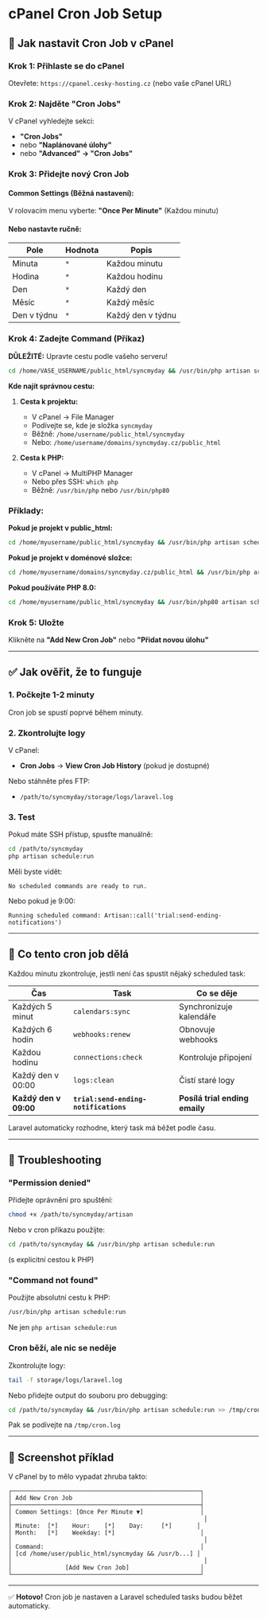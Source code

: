 # cPanel Cron Job Setup

## 📅 Jak nastavit Cron Job v cPanel

### Krok 1: Přihlaste se do cPanel

Otevřete: `https://cpanel.cesky-hosting.cz` (nebo vaše cPanel URL)

### Krok 2: Najděte "Cron Jobs"

V cPanel vyhledejte sekci:

- **"Cron Jobs"**
- nebo **"Naplánované úlohy"**
- nebo **"Advanced" → "Cron Jobs"**

### Krok 3: Přidejte nový Cron Job

#### Common Settings (Běžná nastavení):

V rolovacím menu vyberte: **"Once Per Minute"** (Každou minutu)

#### Nebo nastavte ručně:

| Pole        | Hodnota | Popis             |
| ----------- | ------- | ----------------- |
| Minuta      | `*`     | Každou minutu     |
| Hodina      | `*`     | Každou hodinu     |
| Den         | `*`     | Každý den         |
| Měsíc       | `*`     | Každý měsíc       |
| Den v týdnu | `*`     | Každý den v týdnu |

### Krok 4: Zadejte Command (Příkaz)

**DŮLEŽITÉ:** Upravte cestu podle vašeho serveru!

```bash
cd /home/VASE_USERNAME/public_html/syncmyday && /usr/bin/php artisan schedule:run >> /dev/null 2>&1
```

**Kde najít správnou cestu:**

1. **Cesta k projektu:**

   - V cPanel → File Manager
   - Podívejte se, kde je složka `syncmyday`
   - Běžně: `/home/username/public_html/syncmyday`
   - Nebo: `/home/username/domains/syncmyday.cz/public_html`

2. **Cesta k PHP:**
   - V cPanel → MultiPHP Manager
   - Nebo přes SSH: `which php`
   - Běžně: `/usr/bin/php` nebo `/usr/bin/php80`

### Příklady:

**Pokud je projekt v public_html:**

```bash
cd /home/myusername/public_html/syncmyday && /usr/bin/php artisan schedule:run >> /dev/null 2>&1
```

**Pokud je projekt v doménové složce:**

```bash
cd /home/myusername/domains/syncmyday.cz/public_html && /usr/bin/php artisan schedule:run >> /dev/null 2>&1
```

**Pokud používáte PHP 8.0:**

```bash
cd /home/myusername/public_html/syncmyday && /usr/bin/php80 artisan schedule:run >> /dev/null 2>&1
```

### Krok 5: Uložte

Klikněte na **"Add New Cron Job"** nebo **"Přidat novou úlohu"**

---

## ✅ Jak ověřit, že to funguje

### 1. Počkejte 1-2 minuty

Cron job se spustí poprvé během minuty.

### 2. Zkontrolujte logy

V cPanel:

- **Cron Jobs** → **View Cron Job History** (pokud je dostupné)

Nebo stáhněte přes FTP:

- `/path/to/syncmyday/storage/logs/laravel.log`

### 3. Test

Pokud máte SSH přístup, spusťte manuálně:

```bash
cd /path/to/syncmyday
php artisan schedule:run
```

Měli byste vidět:

```
No scheduled commands are ready to run.
```

Nebo pokud je 9:00:

```
Running scheduled command: Artisan::call('trial:send-ending-notifications')
```

---

## 🎯 Co tento cron job dělá

Každou minutu zkontroluje, jestli není čas spustit nějaký scheduled task:

| Čas                   | Task                                  | Co se děje                     |
| --------------------- | ------------------------------------- | ------------------------------ |
| Každých 5 minut       | `calendars:sync`                      | Synchronizuje kalendáře        |
| Každých 6 hodin       | `webhooks:renew`                      | Obnovuje webhooks              |
| Každou hodinu         | `connections:check`                   | Kontroluje připojení           |
| Každý den v 00:00     | `logs:clean`                          | Čistí staré logy               |
| **Každý den v 09:00** | **`trial:send-ending-notifications`** | **Posílá trial ending emaily** |

Laravel automaticky rozhodne, který task má běžet podle času.

---

## 🔧 Troubleshooting

### "Permission denied"

Přidejte oprávnění pro spuštění:

```bash
chmod +x /path/to/syncmyday/artisan
```

Nebo v cron příkazu použijte:

```bash
cd /path/to/syncmyday && /usr/bin/php artisan schedule:run
```

(s explicitní cestou k PHP)

### "Command not found"

Použijte absolutní cestu k PHP:

```bash
/usr/bin/php artisan schedule:run
```

Ne jen `php artisan schedule:run`

### Cron běží, ale nic se neděje

Zkontrolujte logy:

```bash
tail -f storage/logs/laravel.log
```

Nebo přidejte output do souboru pro debugging:

```bash
cd /path/to/syncmyday && /usr/bin/php artisan schedule:run >> /tmp/cron.log 2>&1
```

Pak se podívejte na `/tmp/cron.log`

---

## 📸 Screenshot příklad

V cPanel by to mělo vypadat zhruba takto:

```
┌─────────────────────────────────────────────────────┐
│ Add New Cron Job                                    │
├─────────────────────────────────────────────────────┤
│ Common Settings: [Once Per Minute ▼]                │
│                                                      │
│ Minute:  [*]    Hour:    [*]    Day:     [*]       │
│ Month:   [*]    Weekday: [*]                        │
│                                                      │
│ Command:                                            │
│ [cd /home/user/public_html/syncmyday && /usr/b...] │
│                                                      │
│               [Add New Cron Job]                    │
└─────────────────────────────────────────────────────┘
```

---

✅ **Hotovo!** Cron job je nastaven a Laravel scheduled tasks budou běžet automaticky.
